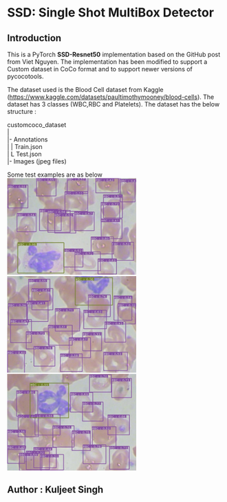 # SSD: Single Shot MultiBox Detector

## Introduction

This is a PyTorch **SSD-Resnet50** implementation based on the GitHub post from Viet Nguyen. The implementation has been modified to support a Custom dataset in CoCo format and to support newer versions of pycocotools.

The dataset used is the Blood Cell dataset from Kaggle (https://www.kaggle.com/datasets/paultimothymooney/blood-cells). The dataset has 3 classes (WBC,RBC and Platelets). The dataset has the below structure :

customcoco_dataset  
  |  
  |- Annotations  
  |   | Train.json  
  |   L Test.json  
  |- Images (jpeg files)  

Some test examples are as below  
<img src="customcoco/test1_prediction.jpg" width="300">   
<img src="customcoco/test2_prediction.jpg" width="300">   
<img src="customcoco/test3_prediction.jpg" width="300">  

## Author : Kuljeet Singh
